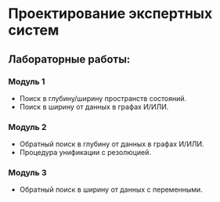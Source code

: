# Проектирование экспертных систем
## Лабораторные работы:
### Модуль 1
- Поиск в глубину/ширину пространств состояний.
- Поиск в ширину от данных в графах И/ИЛИ.
### Модуль 2
- Обратный поиск в глубину от данных в графах И/ИЛИ.
- Процедура унификации с резолюцией.
### Модуль 3
- Обратный поиск в ширину от данных с переменными.